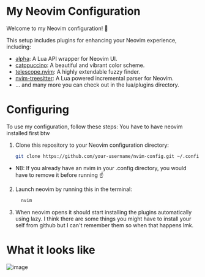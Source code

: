 # My Neovim Configuration

Welcome to my Neovim configuration! 🚀

This setup includes plugins for enhancing your Neovim experience, including:

- [alpha](https://github.com/gcmt/alpha.nvim): A Lua API wrapper for Neovim UI.
- [catppuccino](https://github.com/palenikk/Catppuccino.nvim): A beautiful and vibrant color scheme.
- [telescope.nvim](https://github.com/nvim-telescope/telescope.nvim): A highly extendable fuzzy finder.
- [nvim-treesitter](https://github.com/nvim-treesitter/nvim-treesitter): A Lua powered incremental parser for Neovim.
- ... and many more you can check out in the lua/plugins directory. 

# Configuring

To use my configuration, follow these steps:
You have to have neovim installed first btw 
1. Clone this repository to your Neovim configuration directory:
   ```bash
   git clone https://github.com/your-username/nvim-config.git ~/.config/nvim
   ```
- NB: If you already have an nvim in your .config directory, you would have to remove it before running ☝️

2. Launch neovim by running this in the terminal:
   ```bash
     nvim 
   ```
3. When neovim opens it should start installing the plugins automatically using lazy. I think there are some things you might have to install your self from github but I can't remember them so when that happens lmk. 

# What it looks like 
![image](https://github.com/kwabenadarkwa/nvim/assets/59177804/619d4c58-5967-4026-b087-9b5cc2f83b87)


